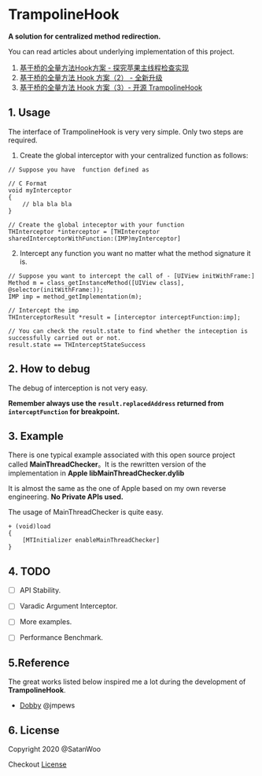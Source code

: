 # TrampolineHook
**A solution for centralized method redirection.**

You can read articles about underlying implementation of this project.

1. [基于桥的全量方法Hook方案 - 探究苹果主线程检查实现](http://satanwoo.github.io/2017/09/24/mainthreadchecker1/)
2. [基于桥的全量方法 Hook 方案（2） - 全新升级](http://satanwoo.github.io/2020/04/22/NewBridgeHook/)
3. [基于桥的全量方法 Hook 方案（3）- 开源 TrampolineHook](http://satanwoo.github.io/2020/04/26/TrampolineHookOpenSource/)


## 1. Usage

The interface of TrampolineHook is very very simple. Only two steps are required.

1. Create the global interceptor with your centralized function as follows:

```
// Suppose you have  function defined as

// C Format
void myInterceptor
{
    // bla bla bla
}

// Create the global inteceptor with your function
THInterceptor *interceptor = [THInterceptor sharedInterceptorWithFunction:(IMP)myInterceptor]
```

2. Intercept any function you want no matter what the method signature it is.

``` 
// Suppose you want to intercept the call of - [UIView initWithFrame:]
Method m = class_getInstanceMethod([UIView class], @selector(initWithFrame:));
IMP imp = method_getImplementation(m);

// Intercept the imp
THInterceptorResult *result = [interceptor interceptFunction:imp];

// You can check the result.state to find whether the inteception is successfully carried out or not.
result.state == THInterceptStateSuccess
```



## 2. How to debug

The debug of interception is not very easy. 

**Remember always use the `result.replacedAddress` returned from `interceptFunction` for breakpoint.**



## 3. Example
There is one typical example associated with this open source project called **MainThreadChecker**。It is the rewritten version of the implementation in **Apple libMainThreadChecker.dylib**

It is almost the same as the one of Apple based on my own reverse engineering. **No Private APIs used.** 

The usage of MainThreadChecker is quite easy.

```
+ (void)load 
{
    [MTInitializer enableMainThreadChecker]
}
```



## 4. TODO

- [ ] API Stability. 
- [ ] Varadic Argument Interceptor.
- [ ] More examples.
- [ ] Performance Benchmark.



## 5.Reference

The great works listed below inspired me a lot during the development of **TrampolineHook**.

- [Dobby](https://github.com/jmpews/Dobby) @jmpews




## 6. License

Copyright 2020 @SatanWoo

Checkout [License](https://github.com/SatanWoo/TrampolineHook/blob/master/LICENSE)

